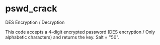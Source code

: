 # pswd_crack
DES Encryption / Decryption

This code accepts a 4-digit encrypted password (DES encryption / Only alphabetic characters) and returns the key. Salt = "50".

